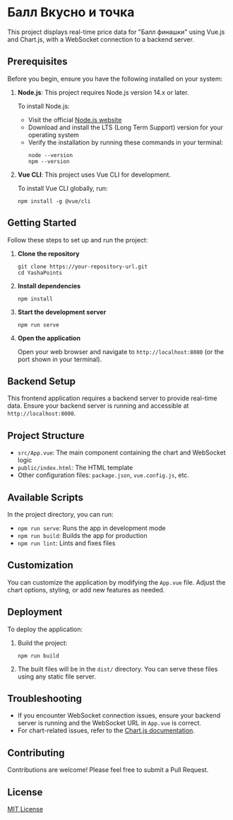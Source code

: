 # Балл Вкусно и точка

This project displays real-time price data for "Балл финашки" using Vue.js and Chart.js, with a WebSocket connection to a backend server.

## Prerequisites

Before you begin, ensure you have the following installed on your system:

1. **Node.js**: This project requires Node.js version 14.x or later.

   To install Node.js:
   - Visit the official [Node.js website](https://nodejs.org/)
   - Download and install the LTS (Long Term Support) version for your operating system
   - Verify the installation by running these commands in your terminal:
     ```
     node --version
     npm --version
     ```

2. **Vue CLI**: This project uses Vue CLI for development.

   To install Vue CLI globally, run:
   ```
   npm install -g @vue/cli
   ```

## Getting Started

Follow these steps to set up and run the project:

1. **Clone the repository**
   ```
   git clone https://your-repository-url.git
   cd YashaPoints
   ```

2. **Install dependencies**
   ```
   npm install
   ```

3. **Start the development server**
   ```
   npm run serve
   ```

4. **Open the application**
   
   Open your web browser and navigate to `http://localhost:8080` (or the port shown in your terminal).

## Backend Setup

This frontend application requires a backend server to provide real-time data. Ensure your backend server is running and accessible at `http://localhost:8000`.

## Project Structure

- `src/App.vue`: The main component containing the chart and WebSocket logic
- `public/index.html`: The HTML template
- Other configuration files: `package.json`, `vue.config.js`, etc.

## Available Scripts

In the project directory, you can run:

- `npm run serve`: Runs the app in development mode
- `npm run build`: Builds the app for production
- `npm run lint`: Lints and fixes files

## Customization

You can customize the application by modifying the `App.vue` file. Adjust the chart options, styling, or add new features as needed.

## Deployment

To deploy the application:

1. Build the project:
   ```
   npm run build
   ```

2. The built files will be in the `dist/` directory. You can serve these files using any static file server.

## Troubleshooting

- If you encounter WebSocket connection issues, ensure your backend server is running and the WebSocket URL in `App.vue` is correct.
- For chart-related issues, refer to the [Chart.js documentation](https://www.chartjs.org/docs/latest/).

## Contributing

Contributions are welcome! Please feel free to submit a Pull Request.

## License

[MIT License](LICENSE)